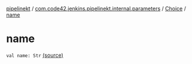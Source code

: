 [pipelinekt](../../index.md) / [com.code42.jenkins.pipelinekt.internal.parameters](../index.md) / [Choice](index.md) / [name](./name.md)

# name

`val name: Str` [(source)](https://github.com/code42/pipelinekt/tree/master/internal/src/main/kotlin/com/code42/jenkins/pipelinekt/internal/parameters/Choice.kt#L8)